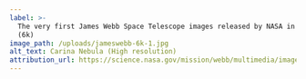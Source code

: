 ```yaml
---
label: >-
  The very first James Webb Space Telescope images released by NASA in July 2022
  (6k)
image_path: /uploads/jameswebb-6k-1.jpg
alt_text: Carina Nebula (High resolution)
attribution_url: https://science.nasa.gov/mission/webb/multimedia/images#First-Images
---
```

